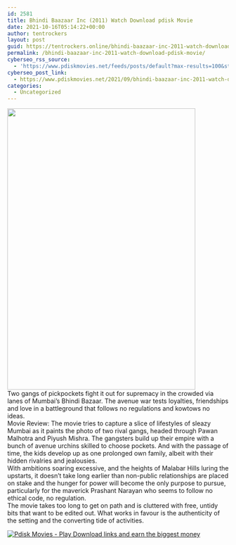 ```yaml
---
id: 2581
title: Bhindi Baazaar Inc (2011) Watch Download pdisk Movie
date: 2021-10-16T05:14:22+00:00
author: tentrockers
layout: post
guid: https://tentrockers.online/bhindi-baazaar-inc-2011-watch-download-pdisk-movie/
permalink: /bhindi-baazaar-inc-2011-watch-download-pdisk-movie/
cyberseo_rss_source:
  - 'https://www.pdiskmovies.net/feeds/posts/default?max-results=100&start-index=401'
cyberseo_post_link:
  - https://www.pdiskmovies.net/2021/09/bhindi-baazaar-inc-2011-watch-download.html
categories:
  - Uncategorized
---
```

<div class="separator">
  <a href="https://1.bp.blogspot.com/-8o_VWHY50P4/YUQ8hVIwajI/AAAAAAAAALg/mNMHoyjhiSgRAU_jlK1xnFtwIFQM2rCNACLcBGAsYHQ/s1199/hbgn.jpg" imageanchor="1"><img loading="lazy" border="0" data-original-height="1199" data-original-width="800" height="640" src="https://1.bp.blogspot.com/-8o_VWHY50P4/YUQ8hVIwajI/AAAAAAAAALg/mNMHoyjhiSgRAU_jlK1xnFtwIFQM2rCNACLcBGAsYHQ/w428-h640/hbgn.jpg" width="428" /></a>
</div>



<div>
  <div>
    <span>Two gangs of pickpockets fight it out for supremacy in the crowded via lanes of Mumbai&#8217;s Bhindi Bazaar. The avenue war tests loyalties, friendships and love in a battleground that follows no regulations and kowtows no ideas.</span>
  </div>
  
  <div>
    <span>Movie Review: The movie tries to capture a slice of lifestyles of sleazy Mumbai as it paints the photo of two rival gangs, headed through Pawan Malhotra and Piyush Mishra. The gangsters build up their empire with a bunch of avenue urchins skilled to choose pockets. And with the passage of time, the kids develop up as one prolonged own family, albeit with their hidden rivalries and jealousies.</span>
  </div>
  
  <div>
    <span>With ambitions soaring excessive, and the heights of Malabar Hills luring the upstarts, it doesn&#8217;t take long earlier than non-public relationships are placed on stake and the hunger for power will become the only purpose to pursue, particularly for the maverick Prashant Narayan who seems to follow no ethical code, no regulation.</span>
  </div>
  
  <div>
    <span>The movie takes too long to get on path and is cluttered with free, untidy bits that want to be edited out. What works in favour is the authenticity of the setting and the converting tide of activities.</span>
  </div>
</div>

[![](https://1.bp.blogspot.com/-KJZYdQTn3nw/YS8VdIdXMyI/AAAAAAAAaw4/BR8dsGkpxw0T8C_4G4ALfMA7cP79KN3kwCLcBGAsYHQ/w400-h58/play_download_buttuons-removebg-preview.png "Pdisk Movies - Play Download links and earn the biggest money")](https://kofilink.com/1/bnYybDYxMDAxZTZz?dn=1)